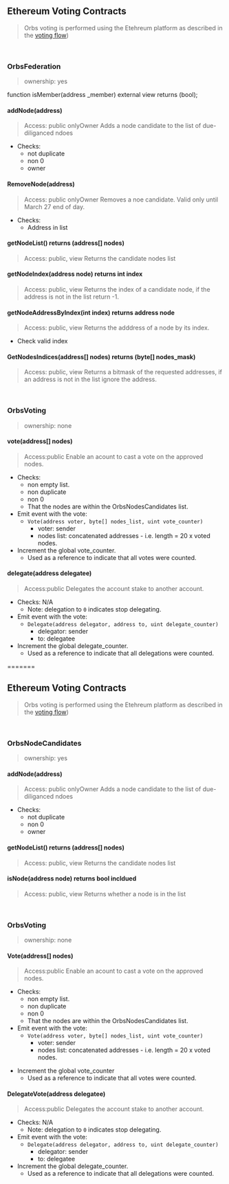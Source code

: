 ## Ethereum Voting Contracts
> Orbs voting is performed using the Etehreum platform as described in the [voting flow](../../flows/voting.md))

&nbsp;
### OrbsFederation
> ownership: yes

function isMember(address _member) external view returns (bool);



#### addNode(address)
> Access: public onlyOwner
> Adds a node candidate to the list of due-diliganced ndoes
* Checks:
  * not duplicate
  * non 0
  * owner

#### RemoveNode(address)
> Access: public onlyOwner
> Removes a noe candidate. Valid only until March 27 end of day.
* Checks:
  * Address in list

#### getNodeList() returns (address[] nodes)
> Access: public, view
> Returns the candidate nodes list

#### getNodeIndex(address node) returns int index
> Access: public, view
> Returns the index of a candidate node, if the address is not in the list return -1.

#### getNodeAddressByIndex(int index) returns address node
> Access: public, view
> Returns the adddress of a node by its index.
* Check valid index

#### GetNodesIndices(address[] nodes) returns (byte[] nodes_mask)
> Access: public, view
> Returns a bitmask of the requested addresses, if an address is not in the list ignore the address.

&nbsp;
### OrbsVoting
> ownership: none

#### vote(address[] nodes)
> Access:public
> Enable an acount to cast a vote on the approved nodes.
* Checks:
  * non empty list.
  * non duplicate
  * non 0
  * That the nodes are within the OrbsNodesCandidates list.
* Emit event with the vote: 
  * `Vote(address voter, byte[] nodes_list, uint vote_counter)`
    * voter: sender
    * nodes list: concatenated addresses - i.e. length = 20 x voted nodes.
* Increment the global vote_counter.
  * Used as a reference to indicate that all votes were counted.

<!-- Note: used for a better product, showing the vote.
* Logs the vote and voting block_height for an account. 
  * For state efficieny can store as a bitmask of candidate list indices (`GetNodesIndices`)

#### getCurrentVote(address account) returns ([]address nodes, uint block_height)
> Access:public, view
> returns the current vote of an account alomg with the vote block_height.
-->

#### delegate(address delegatee)
> Access:public
> Delegates the account stake to another account.
* Checks: N/A
  * Note: delegation to `0` indicates stop delegating.
* Emit event with the vote: 
  * `Delegate(address delegator, address to, uint delegate_counter)`
    * delegator: sender
    * to: delegatee
* Increment the global delegate_counter.
  * Used as a reference to indicate that all delegations were counted.

=======
## Ethereum Voting Contracts
> Orbs voting is performed using the Etehreum platform as described in the [voting flow](../../flows/voting.md))

&nbsp;
### OrbsNodeCandidates
> ownership: yes

#### addNode(address)
> Access: public onlyOwner
> Adds a node candidate to the list of due-diliganced ndoes
* Checks:
  * not duplicate
  * non 0
  * owner

#### getNodeList() returns (address[] nodes)
> Access: public, view
> Returns the candidate nodes list

#### isNode(address node) returns bool incldued
> Access: public, view
> Returns whether a node is in the list


&nbsp;
### OrbsVoting
> ownership: none

#### Vote(address[] nodes)
> Access:public
> Enable an acount to cast a vote on the approved nodes.
* Checks:
  * non empty list.
  * non duplicate
  * non 0
  * That the nodes are within the OrbsNodesCandidates list.
* Emit event with the vote:
  * `Vote(address voter, byte[] nodes_list, uint vote_counter)`
    * voter: sender
    * nodes list: concatenated addresses - i.e. length = 20 x voted nodes.
<!--
* Record the vote in a map of:
  * votes[voter]
  * vote_block_height[voter]
-->
* Increment the global vote_counter
  * Used as a reference to indicate that all votes were counted.
<!--
#### getCurrentVote(address account) returns ([]address nodes, uint block_height)
> Access:public, view
> returns the current vote of an account alomg with the vote block_height.
-->

#### DelegateVote(address delegatee)
> Access:public
> Delegates the account stake to another account.
* Checks: N/A
  * Note: delegation to `0` indicates stop delegating.
* Emit event with the vote: 
  * `Delegate(address delegator, address to, uint delegate_counter)`
    * delegator: sender
    * to: delegatee
* Increment the global delegate_counter.
  * Used as a reference to indicate that all delegations were counted.
